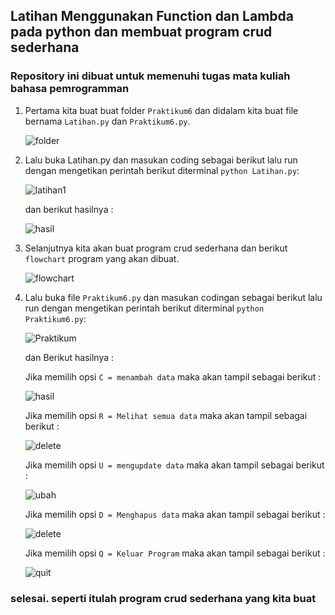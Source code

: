 ## Latihan Menggunakan Function dan Lambda pada python dan membuat program crud sederhana
### Repository ini dibuat untuk memenuhi tugas mata kuliah bahasa pemrogramman

1. Pertama kita buat buat folder `Praktikum6` dan didalam kita buat file bernama `Latihan.py` dan `Praktikum6.py`.

      ![folder](img/folder.png)

2. Lalu buka Latihan.py dan masukan coding sebagai berikut lalu run dengan mengetikan perintah berikut diterminal `python Latihan.py`:

      ![latihan1](img/latihan.png)

      dan berikut hasilnya :

      ![hasil](img/hasil-latihan1.png)

3. Selanjutnya kita akan buat program crud sederhana dan berikut `flowchart` program yang akan dibuat.

      ![flowchart](img/flowchart.png)

4. Lalu buka file `Praktikum6.py` dan masukan codingan sebagai berikut lalu run dengan mengetikan perintah berikut diterminal `python Praktikum6.py`:

      ![Praktikum](img/praktikum.png)

      dan Berikut hasilnya :

      Jika memilih opsi `C = menambah data` maka akan tampil sebagai berikut :

      ![hasil](img/tambah.png)

      Jika memilih opsi `R = Melihat semua data` maka akan tampil sebagai berikut :

      ![delete](img/tampil.png)

      Jika memilih opsi `U = mengupdate data` maka akan tampil sebagai berikut :

      ![ubah](img/ubah.png)


      Jika memilih opsi `D = Menghapus data` maka akan tampil sebagai berikut :

      ![delete](img/hapus.png)

      Jika memilih opsi `Q = Keluar Program` maka akan tampil sebagai berikut :

      ![quit](img/quit.png)

### selesai. seperti itulah program crud sederhana yang kita buat


